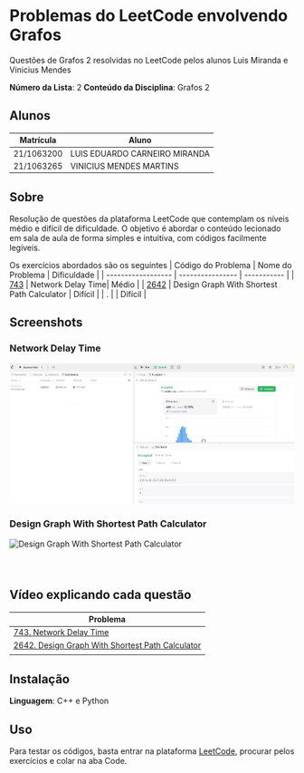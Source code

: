 # Problemas do LeetCode envolvendo Grafos

Questões de Grafos 2 resolvidas no LeetCode pelos alunos Luis Miranda e Vinicius Mendes

**Número da Lista**: 2
**Conteúdo da Disciplina**: Grafos 2

## Alunos
|Matrícula | Aluno |
| -- | -- |
| 21/1063200  |  LUIS EDUARDO CARNEIRO MIRANDA |
| 21/1063265 |  VINICIUS MENDES MARTINS |


## Sobre 
Resolução de questões da plataforma LeetCode que contemplam os níveis médio e difícil de dificuldade.
O objetivo é abordar o conteúdo lecionado em sala de aula de forma simples e intuitiva, com códigos facilmente legíveis.

Os exercícios abordados são os seguintes
| Código do Problema | Nome do Problema | Dificuldade |
| ------------------ | ---------------- | ----------- |
| [743](https://leetcode.com/problems/network-delay-time/description/?envType=problem-list-v2&envId=shortest-path) | Network Delay Time| Médio |
| [2642](https://leetcode.com/problems/design-graph-with-shortest-path-calculator/description/) | Design Graph With Shortest Path Calculator | Difícil |
| . | | Difícil |

## Screenshots
 
### Network Delay Time
![NetworkDelayTime](NetworkDelayTime.JPG)

### Design Graph With Shortest Path Calculator 
![Design Graph With Shortest Path Calculator]()

### 
![]()

## Vídeo explicando cada questão

| Problema |
| ------------------ |
| [743. Network Delay Time](https://youtu.be/6By4HyWQnpM)| 
| [2642. Design Graph With Shortest Path Calculator](https://www.youtube.com/watch?v=Z0KzZCsAfP0)| 
| []() | 

## Instalação 
**Linguagem**: C++ e Python

## Uso 
Para testar os códigos, basta entrar na plataforma [LeetCode](https://leetcode.com/), procurar pelos exercícios e colar na aba Code.
